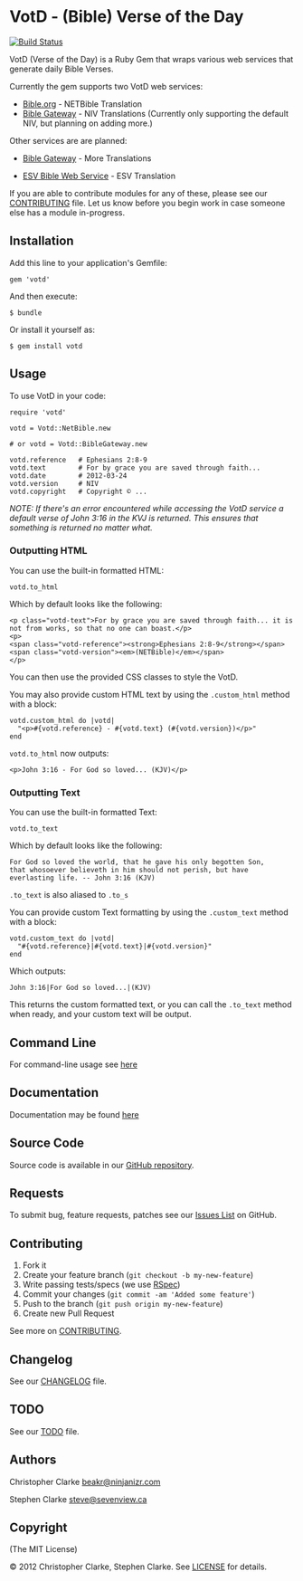 # VotD - (Bible) Verse of the Day

[![Build Status](https://secure.travis-ci.org/doctorbh/votd.png?branch=master)](http://travis-ci.org/Sevenview/votd)

VotD (Verse of the Day) is a Ruby Gem that wraps various web services that generate
daily Bible Verses.


Currently the gem supports two VotD web services:

* [Bible.org](http://labs.bible.org) - NETBible Translation
* [Bible Gateway](http://www.biblegateway.com) - NIV Translations (Currently only supporting the default NIV, but planning on adding more.)

Other services are are planned:

* [Bible Gateway](http://www.biblegateway.com) - More Translations
 
* [ESV Bible Web Service](http://www.esvapi.org/) - ESV Translation

If you are able to contribute modules for any of these, please see our [CONTRIBUTING](https://github.com/Sevenview/votd/blob/master/CONTRIBUTING.md) file. Let us know before you begin work in case someone else has a module in-progress.

## Installation

Add this line to your application's Gemfile:

    gem 'votd'

And then execute:

    $ bundle

Or install it yourself as:

    $ gem install votd

## Usage

To use VotD in your code:

    require 'votd'
    
    votd = Votd::NetBible.new
    
    # or votd = Votd::BibleGateway.new
    
    votd.reference   # Ephesians 2:8-9
    votd.text        # For by grace you are saved through faith...
    votd.date        # 2012-03-24
    votd.version     # NIV
    votd.copyright   # Copyright © ...
    
*NOTE: If there's an error encountered while accessing the VotD service a default verse of John 3:16 in the KVJ
is returned. This ensures that something is returned no matter what.*

### Outputting HTML

You can use the built-in formatted HTML:
    
    votd.to_html
    
Which by default looks like the following:

    <p class="votd-text">For by grace you are saved through faith... it is not from works, so that no one can boast.</p>
    <p>
    <span class="votd-reference"><strong>Ephesians 2:8-9</strong></span>
	<span class="votd-version"><em>(NETBible)</em></span>
	</p>

You can then use the provided CSS classes to style the VotD.

You may also provide custom HTML text by using the `.custom_html` method with a block:
    
    votd.custom_html do |votd|
      "<p>#{votd.reference} - #{votd.text} (#{votd.version})</p>"
    end

`votd.to_html` now outputs:

    <p>John 3:16 - For God so loved... (KJV)</p>

### Outputting Text

You can use the built-in formatted Text:

    votd.to_text
    
Which by default looks like the following:

    For God so loved the world, that he gave his only begotten Son,
    that whosoever believeth in him should not perish, but have
    everlasting life. -- John 3:16 (KJV)
    
`.to_text` is also aliased to `.to_s`
    
You can provide custom Text formatting by using the `.custom_text` method with a block:

    votd.custom_text do |votd|
      "#{votd.reference}|#{votd.text}|#{votd.version}"
    end
    
Which outputs:

    John 3:16|For God so loved...|(KJV)
    
This returns the custom formatted text, or you can call the `.to_text` method
when ready, and your custom text will be output.

## Command Line
For command-line usage see [here](https://github.com/Sevenview/votd/wiki/Shell-Tool)

## Documentation

Documentation may be found [here](http://rubydoc.info/gems/votd/file/README.md)

## Source Code

Source code is available in our [GitHub repository](https://github.com/Sevenview/votd).

## Requests

To submit bug, feature requests, patches see our [Issues List](https://github.com/Sevenview/votd/issues) on GitHub.

## Contributing

1. Fork it
2. Create your feature branch (`git checkout -b my-new-feature`)
3. Write passing tests/specs (we use [RSpec](http://rspec.info))
4. Commit your changes (`git commit -am 'Added some feature'`)
5. Push to the branch (`git push origin my-new-feature`)
6. Create new Pull Request

See more on [CONTRIBUTING](https://github.com/Sevenview/votd/blob/master/CONTRIBUTING.md).

## Changelog

See our [CHANGELOG](https://github.com/Sevenview/votd/blob/master/CHANGELOG.md) file.

## TODO

See our [TODO](https://github.com/Sevenview/votd/blob/master/TODO.md) file.

## Authors

Christopher Clarke <beakr@ninjanizr.com>

Stephen Clarke <steve@sevenview.ca>

## Copyright

(The MIT License)

&copy; 2012 Christopher Clarke, Stephen Clarke. See [LICENSE](https://github.com/Sevenview/votd/blob/master/LICENSE) for details.
